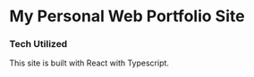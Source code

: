 # My Personal Web Portfolio Site #
### Tech Utilized ###

This site is built with React with Typescript.
